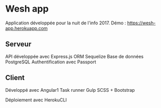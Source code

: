 Wesh app
===================

Application développée pour la nuit de l'info 2017.
Démo : https://wesh-app.herokuapp.com

## Serveur

API développée avec Express.js
ORM Sequelize
Base de données PostgreSQL
Authentification avec Passport


## Client

Développé avec Angular1
Task runner Gulp
SCSS + Bootstrap

Déploiement avec HerokuCLI






